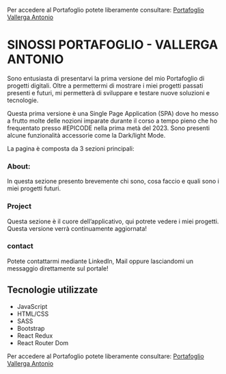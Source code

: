 Per accedere al Portafoglio potete liberamente consultare: [Portafoglio Vallerga Antonio](https://github.com/Vallerga/Capstone_Project)
# SINOSSI PORTAFOGLIO - **VALLERGA ANTONIO**
Sono entusiasta di presentarvi la prima versione del mio Portafoglio di progetti digitali. Oltre a permettermi di mostrare i miei progetti passati presenti e futuri, mi permetterà di sviluppare e testare nuove soluzioni e tecnologie.

Questa prima versione è una Single Page Application (SPA) dove ho messo a frutto molte delle nozioni imparate durante il corso a tempo pieno che ho frequentato presso #EPICODE nella prima metà del 2023. Sono presenti alcune funzionalità accessorie come la Dark/light Mode.

La pagina è composta da 3 sezioni principali:
### About:
In questa sezione presento brevemente chi sono, cosa faccio e quali sono i miei progetti futuri. 
### Project
Questa sezione è il cuore dell’applicativo, qui potrete vedere i miei progetti. Questa versione verrà continuamente aggiornata!
### contact
Potete contattarmi mediante LinkedIn, Mail oppure lasciandomi un messaggio direttamente sul portale! 
## Tecnologie utilizzate
- JavaScript
- HTML/CSS
- SASS
- Bootstrap
- React Redux
- React Router Dom

Per accedere al Portafoglio potete liberamente consultare: [Portafoglio Vallerga Antonio](https://github.com/Vallerga/Capstone_Project)
